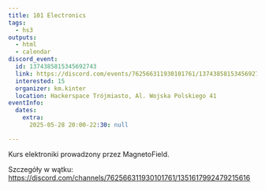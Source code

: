```yaml
---
title: 101 Electronics
tags:
  - hs3
outputs:
  - html
  - calendar
discord_event:
  id: 1374385815345692743
  link: https://discord.com/events/762566311930101761/1374385815345692743
  interested: 15
  organizer: km.kinter
  location: Hackerspace Trójmiasto, Al. Wojska Polskiego 41
eventInfo:
  dates:
    extra:
      2025-05-28 20:00-22:30: null

---
```


Kurs elektroniki prowadzony przez MagnetoField.

Szczegóły w wątku: https://discord.com/channels/762566311930101761/1351617992479215616
